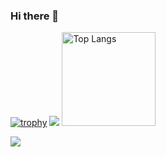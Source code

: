 ### Hi there 👋
[![trophy](https://github-profile-trophy.vercel.app/?username=takumi0706&theme=onedark)](https://github-profile-trophy.vercel.app/?username=takumi0706&theme=tokyonight)
![](https://github-profile-summary-cards.vercel.app/api/cards/profile-details?username=takumi0706&theme=2077)
<img alt="Top Langs" height="150px" src="https://github-readme-stats.vercel.app/api/top-langs/?username=takumi0706&layout=compact&count_private=true&show_icons=true&theme=tokyonight" />


<picture>
  <img src="https://skillicons.dev/icons?i=c,java,python,r,sqlite,mysql,git,github,linux,md,vim,pycharm,idea,clion,webstorm,matlab,ubuntu,discord,notion" /> <br /><br />
</picture>
</p>

